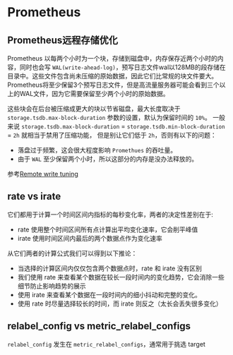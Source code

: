 # Prometheus
## Prometheus远程存储优化

Prometheus 以每两个小时为一个块，存储到磁盘中，内存保存近两个小时的内容，同时也会写 `WAL(write-ahead-log)`，预写日志文件wal以128MB的段存储在目录中。这些文件包含尚未压缩的原始数据，因此它们比常规的块文件要大。Prometheus将至少保留3个预写日志文件，但是高流量服务器可能会看到三个以上的WAL文件，因为它需要保留至少两个小时的原始数据。

这些块会在后台被压缩成更大的块以节省磁盘，最大长度取决于 `storage.tsdb.max-block-duration` 参数的设置，默认为保留时间的 `10%`。
一般来说 `storage.tsdb.max-block-duration` = `storage.tsdb.min-block-duration` = `2h` 就相当于禁用了压缩功能，
但是别让它们低于 `2h`，否则有以下的问题：
- 落盘过于频繁，这会很大程度影响 `Promethues` 的吞吐量。
- 由于 `WAL` 至少保留两个小时，所以这部分的内存是没办法释放的。

参考[Remote write tuning](https://prometheus.io/docs/practices/remote_write/)

## rate vs irate
它们都用于计算一个时间区间内指标的每秒变化率，两者的决定性差别在于:
- rate 使用整个时间区间所有点计算出平均变化速率，它会削平峰值
- irate 使用时间区间内最后的两个数据点作为变化速率

从它们两者的计算公式我们可以得到以下推论：
- 当选择的计算区间内仅仅包含两个数据点时，rate 和 irate 没有区别
- 我们使用 rate 来查看某个数据在较长一段时间内的变化趋势，它会消除一些细节防止影响趋势的展示
- 使用 irate 来查看某个数据在一段时间内的细小抖动和完整的变化。
- 使用 rate 时尽量选择较长的时间，而 irate 则反之（太长会丢失很多变化）

## relabel_config vs metric_relabel_configs
`relabel_config` 发生在 `metric_relabel_configs`，通常用于挑选 target 